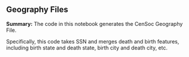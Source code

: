 ## Geography Files


**Summary:** The code in this notebook generates the CenSoc Geography File. 

Specifically, this code takes SSN and merges death and birth features, including birth state and death state, birth city and death city, etc. 

